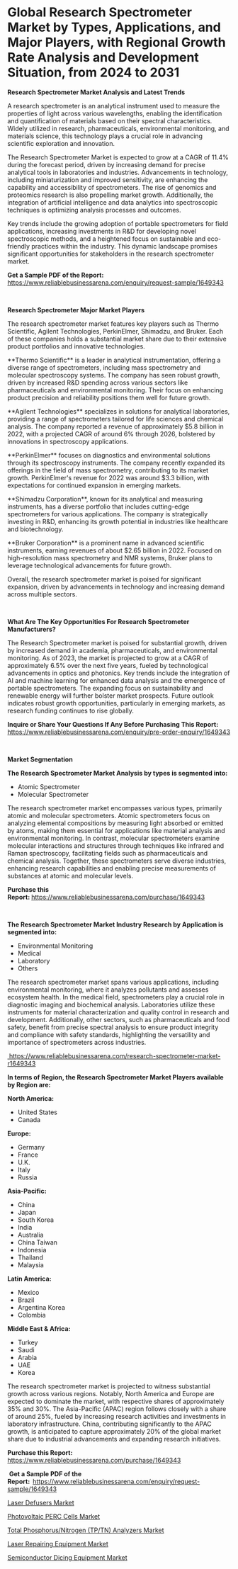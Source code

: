 <p><h1>Global Research Spectrometer Market by Types, Applications, and Major Players, with Regional Growth Rate Analysis and Development Situation, from 2024 to 2031</h1></p><p><strong>Research Spectrometer Market Analysis and Latest Trends</strong></p>
<p><p>A research spectrometer is an analytical instrument used to measure the properties of light across various wavelengths, enabling the identification and quantification of materials based on their spectral characteristics. Widely utilized in research, pharmaceuticals, environmental monitoring, and materials science, this technology plays a crucial role in advancing scientific exploration and innovation.</p><p>The Research Spectrometer Market is expected to grow at a CAGR of 11.4% during the forecast period, driven by increasing demand for precise analytical tools in laboratories and industries. Advancements in technology, including miniaturization and improved sensitivity, are enhancing the capability and accessibility of spectrometers. The rise of genomics and proteomics research is also propelling market growth. Additionally, the integration of artificial intelligence and data analytics into spectroscopic techniques is optimizing analysis processes and outcomes. </p><p>Key trends include the growing adoption of portable spectrometers for field applications, increasing investments in R&D for developing novel spectroscopic methods, and a heightened focus on sustainable and eco-friendly practices within the industry. This dynamic landscape promises significant opportunities for stakeholders in the research spectrometer market.</p></p>
<p><strong>Get a Sample PDF of the Report:&nbsp;</strong> <a href="https://www.reliablebusinessarena.com/enquiry/request-sample/1649343?utm_campaign=1683&utm_medium=2&utm_source=Github&utm_content=ia&utm_term=15102024&utm_id=research-spectrometer">https://www.reliablebusinessarena.com/enquiry/request-sample/1649343</a></p>
<p>&nbsp;</p>
<p><strong>Research Spectrometer Major Market Players</strong></p>
<p><p>The research spectrometer market features key players such as Thermo Scientific, Agilent Technologies, PerkinElmer, Shimadzu, and Bruker. Each of these companies holds a substantial market share due to their extensive product portfolios and innovative technologies.</p><p>**Thermo Scientific** is a leader in analytical instrumentation, offering a diverse range of spectrometers, including mass spectrometry and molecular spectroscopy systems. The company has seen robust growth, driven by increased R&D spending across various sectors like pharmaceuticals and environmental monitoring. Their focus on enhancing product precision and reliability positions them well for future growth.</p><p>**Agilent Technologies** specializes in solutions for analytical laboratories, providing a range of spectrometers tailored for life sciences and chemical analysis. The company reported a revenue of approximately $5.8 billion in 2022, with a projected CAGR of around 6% through 2026, bolstered by innovations in spectroscopy applications.</p><p>**PerkinElmer** focuses on diagnostics and environmental solutions through its spectroscopy instruments. The company recently expanded its offerings in the field of mass spectrometry, contributing to its market growth. PerkinElmer's revenue for 2022 was around $3.3 billion, with expectations for continued expansion in emerging markets.</p><p>**Shimadzu Corporation**, known for its analytical and measuring instruments, has a diverse portfolio that includes cutting-edge spectrometers for various applications. The company is strategically investing in R&D, enhancing its growth potential in industries like healthcare and biotechnology.</p><p>**Bruker Corporation** is a prominent name in advanced scientific instruments, earning revenues of about $2.65 billion in 2022. Focused on high-resolution mass spectrometry and NMR systems, Bruker plans to leverage technological advancements for future growth.</p><p>Overall, the research spectrometer market is poised for significant expansion, driven by advancements in technology and increasing demand across multiple sectors.</p></p>
<p>&nbsp;</p>
<p><strong>What Are The Key Opportunities For Research Spectrometer Manufacturers?</strong></p>
<p><p>The Research Spectrometer market is poised for substantial growth, driven by increased demand in academia, pharmaceuticals, and environmental monitoring. As of 2023, the market is projected to grow at a CAGR of approximately 6.5% over the next five years, fueled by technological advancements in optics and photonics. Key trends include the integration of AI and machine learning for enhanced data analysis and the emergence of portable spectrometers. The expanding focus on sustainability and renewable energy will further bolster market prospects. Future outlook indicates robust growth opportunities, particularly in emerging markets, as research funding continues to rise globally.</p></p>
<p><strong>Inquire or Share Your Questions If Any Before Purchasing This Report:</strong> <a href="https://www.reliablebusinessarena.com/enquiry/pre-order-enquiry/1649343?utm_campaign=1683&utm_medium=2&utm_source=Github&utm_content=ia&utm_term=15102024&utm_id=research-spectrometer">https://www.reliablebusinessarena.com/enquiry/pre-order-enquiry/1649343</a></p>
<p>&nbsp;</p>
<p><strong>Market Segmentation</strong></p>
<p><strong>The Research Spectrometer Market Analysis by types is segmented into:</strong></p>
<p><ul><li>Atomic Spectrometer</li><li>Molecular Spectrometer</li></ul></p>
<p><p>The research spectrometer market encompasses various types, primarily atomic and molecular spectrometers. Atomic spectrometers focus on analyzing elemental compositions by measuring light absorbed or emitted by atoms, making them essential for applications like material analysis and environmental monitoring. In contrast, molecular spectrometers examine molecular interactions and structures through techniques like infrared and Raman spectroscopy, facilitating fields such as pharmaceuticals and chemical analysis. Together, these spectrometers serve diverse industries, enhancing research capabilities and enabling precise measurements of substances at atomic and molecular levels.</p></p>
<p><strong>Purchase this Report:&nbsp;</strong><a href="https://www.reliablebusinessarena.com/purchase/1649343?utm_campaign=1683&utm_medium=2&utm_source=Github&utm_content=ia&utm_term=15102024&utm_id=research-spectrometer">https://www.reliablebusinessarena.com/purchase/1649343</a></p>
<p>&nbsp;</p>
<p><strong>The Research Spectrometer Market Industry Research by Application is segmented into:</strong></p>
<p><ul><li>Environmental Monitoring</li><li>Medical</li><li>Laboratory</li><li>Others</li></ul></p>
<p><p>The research spectrometer market spans various applications, including environmental monitoring, where it analyzes pollutants and assesses ecosystem health. In the medical field, spectrometers play a crucial role in diagnostic imaging and biochemical analysis. Laboratories utilize these instruments for material characterization and quality control in research and development. Additionally, other sectors, such as pharmaceuticals and food safety, benefit from precise spectral analysis to ensure product integrity and compliance with safety standards, highlighting the versatility and importance of spectrometers across industries.</p></p>
<p><a href="https://www.reliablebusinessarena.com/research-spectrometer-market-r1649343?utm_campaign=1683&utm_medium=2&utm_source=Github&utm_content=ia&utm_term=15102024&utm_id=research-spectrometer">&nbsp;https://www.reliablebusinessarena.com/research-spectrometer-market-r1649343</a></p>
<p><strong>In terms of Region, the Research Spectrometer Market Players available by Region are:</strong></p>
<p>
    <p> <strong> North America: </strong>
        <ul>
            <li>United States</li>
            <li>Canada</li>
        </ul>
        </p> 
    <p> <strong> Europe: </strong>
        <ul>
            <li>Germany</li>
            <li>France</li>
            <li>U.K.</li>
            <li>Italy</li>
            <li>Russia</li>
        </ul>
        </p> 
    <p> <strong> Asia-Pacific: </strong>
        <ul>
            <li>China</li>
            <li>Japan</li>
            <li>South Korea</li>
            <li>India</li>
            <li>Australia</li>
            <li>China Taiwan</li>
            <li>Indonesia</li>
            <li>Thailand</li>
            <li>Malaysia</li>
        </ul>
        </p> 
    <p> <strong> Latin America: </strong>
        <ul>
            <li>Mexico</li>
            <li>Brazil</li>
            <li>Argentina Korea</li>
            <li>Colombia</li>
        </ul>
        </p> 
    <p> <strong> Middle East & Africa: </strong>
        <ul>
            <li>Turkey</li>
            <li>Saudi</li>
            <li>Arabia</li>
            <li>UAE</li>
            <li>Korea</li>
        </ul>
    </p>
    </p>
<p><p>The research spectrometer market is projected to witness substantial growth across various regions. Notably, North America and Europe are expected to dominate the market, with respective shares of approximately 35% and 30%. The Asia-Pacific (APAC) region follows closely with a share of around 25%, fueled by increasing research activities and investments in laboratory infrastructure. China, contributing significantly to the APAC growth, is anticipated to capture approximately 20% of the global market share due to industrial advancements and expanding research initiatives.</p></p>
<p><strong>Purchase this Report: </strong><a href="https://www.reliablebusinessarena.com/purchase/1649343?utm_campaign=1683&utm_medium=2&utm_source=Github&utm_content=ia&utm_term=15102024&utm_id=research-spectrometer">https://www.reliablebusinessarena.com/purchase/1649343</a></p>
<p>&nbsp;<strong>Get a Sample PDF of the Report:&nbsp;&nbsp;</strong><a href="https://www.reliablebusinessarena.com/enquiry/request-sample/1649343?utm_campaign=1683&utm_medium=2&utm_source=Github&utm_content=ia&utm_term=15102024&utm_id=research-spectrometer">https://www.reliablebusinessarena.com/enquiry/request-sample/1649343</a></p>
<p><strong></strong></p>
<p><p><a href="https://www.linkedin.com/pulse/laser-defusers-market-matrix-applications-types-cagr-growth-wj4je?utm_campaign=1683&utm_medium=2&utm_source=Github&utm_content=ia&utm_term=15102024&utm_id=research-spectrometer">Laser Defusers Market</a></p><p><a href="https://www.linkedin.com/pulse/photovoltaic-perc-cells-market-global-regional-analysis-focus-texce?utm_campaign=1683&utm_medium=2&utm_source=Github&utm_content=ia&utm_term=15102024&utm_id=research-spectrometer">Photovoltaic PERC Cells Market</a></p><p><a href="https://github.com/NargisHussain75/Market-Research-Report-List-1/blob/main/total-phosphorusnitrogen-tptn-analyzers-market.md?utm_campaign=1683&utm_medium=2&utm_source=Github&utm_content=ia&utm_term=15102024&utm_id=research-spectrometer">Total Phosphorus/Nitrogen (TP/TN) Analyzers Market</a></p><p><a href="https://www.linkedin.com/pulse/exploring-laser-repairing-equipment-market-strategic-qivfe?utm_campaign=1683&utm_medium=2&utm_source=Github&utm_content=ia&utm_term=15102024&utm_id=research-spectrometer">Laser Repairing Equipment Market</a></p><p><a href="https://www.linkedin.com/pulse/emerging-trends-semiconductor-dicing-equipment-market-detailed-kbmme?utm_campaign=1683&utm_medium=2&utm_source=Github&utm_content=ia&utm_term=15102024&utm_id=research-spectrometer">Semiconductor Dicing Equipment Market</a></p></p>